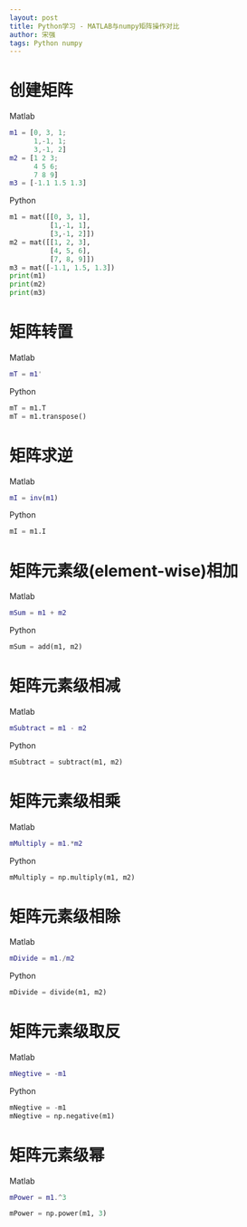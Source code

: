 ```yaml
---
layout: post
title: Python学习 - MATLAB与numpy矩阵操作对比
author: 宋强
tags: Python numpy
---
```


# 创建矩阵
Matlab
```matlab
m1 = [0, 3, 1;
      1,-1, 1;
      3,-1, 2]
m2 = [1 2 3;
      4 5 6;
      7 8 9]
m3 = [-1.1 1.5 1.3]
```
Python
```python
m1 = mat([[0, 3, 1],
          [1,-1, 1],
          [3,-1, 2]])
m2 = mat([[1, 2, 3],
          [4, 5, 6],
          [7, 8, 9]])
m3 = mat([-1.1, 1.5, 1.3]) 
print(m1)
print(m2)
print(m3)
```

# 矩阵转置
Matlab
```matlab
mT = m1'
```
Python
```Python
mT = m1.T
mT = m1.transpose()
```

# 矩阵求逆
Matlab
```matlab
mI = inv(m1)
```
Python
```python
mI = m1.I
```

# 矩阵元素级(element-wise)相加
Matlab
```matlab
mSum = m1 + m2
```
Python
```python
mSum = add(m1, m2)
```

# 矩阵元素级相减
Matlab
```matlab
mSubtract = m1 - m2
```
Python
```python
mSubtract = subtract(m1, m2)
```

# 矩阵元素级相乘
Matlab
```matlab
mMultiply = m1.*m2
```
Python
```python
mMultiply = np.multiply(m1, m2)
```

# 矩阵元素级相除
Matlab
```matlab
mDivide = m1./m2
```
Python
```python
mDivide = divide(m1, m2)
```

# 矩阵元素级取反
Matlab
```matlab
mNegtive = -m1
```
Python
```python
mNegtive = -m1
mNegtive = np.negative(m1)
```

# 矩阵元素级幂
Matlab
```matlab
mPower = m1.^3
```
```python
mPower = np.power(m1, 3)
```
